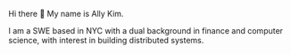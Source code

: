 Hi there 👋 My name is Ally Kim.

I am a SWE based in NYC with a dual background in finance and computer science, with interest in building distributed systems.
